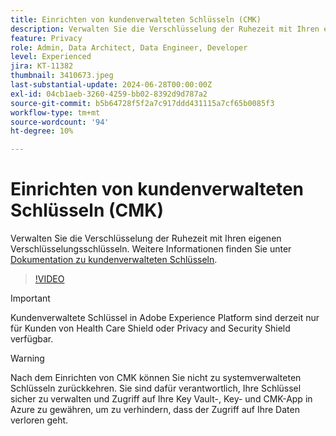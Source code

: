 ```yaml
---
title: Einrichten von kundenverwalteten Schlüsseln (CMK)
description: Verwalten Sie die Verschlüsselung der Ruhezeit mit Ihren eigenen Verschlüsselungsschlüsseln.
feature: Privacy
role: Admin, Data Architect, Data Engineer, Developer
level: Experienced
jira: KT-11382
thumbnail: 3410673.jpeg
last-substantial-update: 2024-06-28T00:00:00Z
exl-id: 04cb1aeb-3260-4259-bb02-8392d9d787a2
source-git-commit: b5b64728f5f2a7c917ddd431115a7cf65b0085f3
workflow-type: tm+mt
source-wordcount: '94'
ht-degree: 10%

---
```


# Einrichten von kundenverwalteten Schlüsseln (CMK)

Verwalten Sie die Verschlüsselung der Ruhezeit mit Ihren eigenen Verschlüsselungsschlüsseln. Weitere Informationen finden Sie unter [Dokumentation zu kundenverwalteten Schlüsseln](https://experienceleague.adobe.com/docs/experience-platform/landing/governance-privacy-security/customer-managed-keys.html).

>[!VIDEO](https://video.tv.adobe.com/v/3410673/?learn=on)

>[!IMPORTANT]
>
> Kundenverwaltete Schlüssel in Adobe Experience Platform sind derzeit nur für Kunden von Health Care Shield oder Privacy and Security Shield verfügbar.

>[!WARNING]
>
>Nach dem Einrichten von CMK können Sie nicht zu systemverwalteten Schlüsseln zurückkehren. Sie sind dafür verantwortlich, Ihre Schlüssel sicher zu verwalten und Zugriff auf Ihre Key Vault-, Key- und CMK-App in Azure zu gewähren, um zu verhindern, dass der Zugriff auf Ihre Daten verloren geht.
